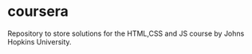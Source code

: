 # coursera
Repository to store solutions for the HTML,CSS and JS course by Johns Hopkins University.
